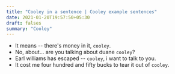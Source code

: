 ```yaml
---
title: "Cooley in a sentence | Cooley example sentences"
date: 2021-01-20T19:57:50+05:30
draft: falses
summary: "Cooley"
---
```

- It means -- there's money in it, `cooley`.
- No, about... are you talking about duane `cooley`?
- Earl williams has escaped -- `cooley`, i want to talk to you.
- It cost me four hundred and fifty bucks to tear it out of `cooley`.
                 
